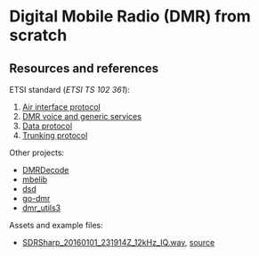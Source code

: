 # Digital Mobile Radio (DMR) from scratch

## Resources and references

ETSI standard (*ETSI TS 102 361*):

1. [Air interface protocol](https://www.dmrassociation.org/downloads/standards/ts_10236101v020501p.pdf)
2. [DMR voice and generic services](https://www.dmrassociation.org/downloads/standards/ts_10236102v020401p.pdf)
3. [Data protocol](https://www.dmrassociation.org/downloads/standards/ts_10236103v010301p.pdf)
4. [Trunking protocol](https://www.dmrassociation.org/downloads/standards/ts_10236104v011001p.pdf)


Other projects:

* [DMRDecode](https://github.com/IanWraith/DMRDecode)
* [mbelib](https://github.com/szechyjs/mbelib)
* [dsd](https://github.com/szechyjs/dsd)
* [go-dmr](https://github.com/pd0mz/go-dmr)
* [dmr_utils3](https://github.com/HBLink-org/dmr_utils3)


Assets and example files:

* [SDRSharp_20160101_231914Z_12kHz_IQ.wav](https://www.sigidwiki.com/wiki/File:DMR.zip), [source](https://www.sigidwiki.com/wiki/Digital_Mobile_Radio_(DMR))
